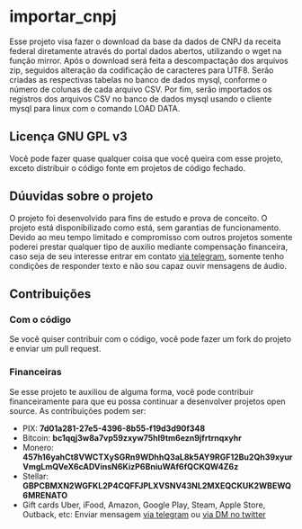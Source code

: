 # importar_cnpj

Esse projeto visa fazer o download da base da dados de CNPJ da receita federal diretamente através do portal dados abertos, utilizando o wget na função mirror.
Após o download será feita a descompactação dos arquivos zip, seguidos alteração da codificação de caracteres para UTF8.
Serão criadas as respectivas tabelas no banco de dados mysql, conforme o número de colunas de cada arquivo CSV.
Por fim, serão importados os registros dos arquivos CSV no banco de dados mysql usando o cliente mysql para linux com o comando LOAD DATA.

## Licença GNU GPL v3

Você pode fazer quase qualquer coisa que você queira com esse projeto, exceto distribuir o código fonte em projetos de código fechado.

## Dúuvidas sobre o projeto

O projeto foi desenvolvido para fins de estudo e prova de conceito. O projeto está disponibilizado como está, sem garantias de funcionamento. Devido ao meu tempo limitado e compromisso com outros projetos somente poderei prestar qualquer tipo de auxilio mediante compensação financeira, caso seja de seu interesse entrar em contato [via telegram](https://t.me/r3n4t0), somente tenho condições de responder texto e não sou capaz ouvir mensagens de áudio.

## Contribuições

### Com o código

Se você quiser contribuir com o código, você pode fazer um fork do projeto e enviar um pull request.

### Financeiras

Se esse projeto te auxiliou de alguma forma, você pode contribuir financeiramente para que eu possa continuar a desenvolver projetos open source. As contribuições podem ser:

- PIX: **7d01a281-27e5-4396-8b55-f19d3d90f348**
- Bitcoin: **bc1qqj3w8a7vp59zxyw75hl9tm6ezn9jfrtrnqxyhr**
- Monero: **457h16yahCt8VWCTXySGRn9WDhhQ3aL8k5AY9RGF12Bu2Qh39xyurVmgLmQVeX6cADVinsN6KizP6BniuWAf6fQCKQW4Z6z**
- Stellar: **GBPCBMXN2WGFKL2P4CQFFJPLXVSNV43NL2MXEQCKUK2WBEWQ6MRENATO**
- Gift cards Uber, iFood, Amazon, Google Play, Steam, Apple Store, Outback, etc: Enviar mensagem [via telegram](https://t.me/r3n4t0) ou [via DM no twitter](https://twitter.com/renatomb)